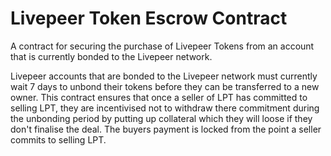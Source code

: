 # Livepeer Token Escrow Contract

A contract for securing the purchase of Livepeer Tokens from an account that is currently bonded to the Livepeer network. 

Livepeer accounts that are bonded to the Livepeer network must currently wait 7 days to unbond their tokens before they can be transferred to a new owner. This contract ensures that once a seller of LPT has committed to selling LPT, they are incentivised not to withdraw there commitment during the unbonding period by putting up collateral which they will loose if they don't finalise the deal. The buyers payment is locked from the point a seller commits to selling LPT. 
